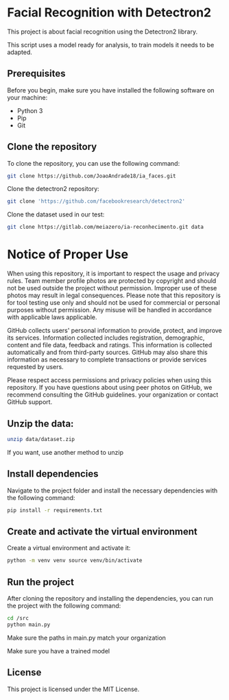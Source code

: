  # Facial Recognition with Detectron2 
 
 This project is about facial recognition using the Detectron2 library. 

 This script uses a model ready for analysis, to train models it needs to be adapted.
 
 ## Prerequisites 
 Before you begin, make sure you have installed the following software on your machine: 
 * Python 3 
 * Pip 
 * Git 
 
 ## Clone the repository 
 To clone the repository, you can use the following command: 
 ```bash
 git clone https://github.com/JoaoAndrade18/ia_faces.git 
 ```
 Clone the detectron2 repository:
 ```bash
 git clone 'https://github.com/facebookresearch/detectron2'
 ```
 Clone the dataset used in our test:
 ```bash
 git clone https://gitlab.com/meiazero/ia-reconhecimento.git data
 ```
 # Notice of Proper Use 
 When using this repository, it is important to respect the usage and privacy rules. Team member profile photos are protected by copyright and should not be used outside the project without 
 permission. Improper use of these photos may result in legal consequences. 
 Please note that this repository is for tool testing use only and should not be used for commercial or personal purposes without permission. Any misuse will be handled in accordance with applicable laws 
 applicable. 
 
 GitHub collects users' personal information to provide, protect, and improve its services. Information collected includes registration, demographic, content and file data, feedback and 
 ratings. This information is collected automatically and from third-party sources. GitHub may also share this information as necessary to complete transactions or provide services 
 requested by users. 
 
 Please respect access permissions and privacy policies when using this repository. If you have questions about using peer photos on GitHub, we recommend consulting the GitHub guidelines. 
 your organization or contact GitHub support. 
 
 ## Unzip the data:
 ```bash
 unzip data/dataset.zip
 ```
 If you want, use another method to unzip
 
 ## Install dependencies 
 Navigate to the project folder and install the necessary dependencies with the following command: 
 ``` bash 
 pip install -r requirements.txt 
 ``` 
 
 ## Create and activate the virtual environment 
 Create a virtual environment and activate it: 
 ``` bash 
 python -m venv venv source venv/bin/activate 
 ```
 
 ## Run the project 
 After cloning the repository and installing the dependencies, you can run the project with the following command: 
 ``` bash 
 cd /src 
 python main.py 
 ```
 Make sure the paths in main.py match your organization

 
 Make sure you have a trained model
 
 ## License 
 This project is licensed under the MIT License. 
